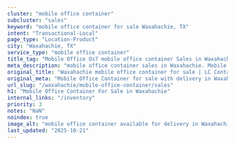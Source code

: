 ```yaml
---
cluster: "mobile office container"
subcluster: "sales"
keyword: "mobile office container for sale Waxahachie, TX"
intent: "Transactional-Local"
page_type: "Location-Product"
city: "Waxahachie, TX"
service_type: "mobile office container"
title_tag: "Mobile Office Os7 mobile office container Sales in Waxahachie | LC Container"
meta_description: "mobile office container sales in Waxahachie. Mobile office containers for workspace solutions. Fast delivery, competitive pricing. Serving mobile office container area. Quote ID: TJ8. Call (214) 524-4168 for your free quote today."
original_title: "Waxahachie mobile office container for sale | LC Container"
original_meta: "Mobile Office Container for sale with delivery in Waxahachie, TX. LC Container — local Since 2003. Get pricing today."
url_slug: "/waxahachie/mobile-office-container/sales"
h1: "Mobile Office Container For Sale in Waxahachie"
internal_links: "/inventory"
priority: 3
notes: "NaN"
noindex: true
image_alt: "mobile office container available for delivery in Waxahachie"
last_updated: "2025-10-21"
---
```


<!-- TODO: Add unique city/inventory copy, images, and internal links here. -->
